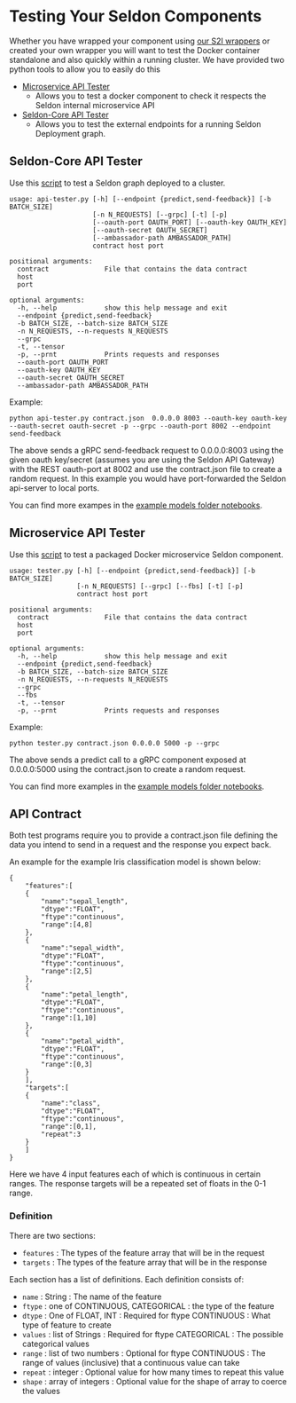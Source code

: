 # Testing Your Seldon Components

Whether you have wrapped your component using [our S2I wrappers](./wrappers/readme.md) or created your own wrapper you will want to test the Docker container standalone and also quickly within a running cluster. We have provided two python tools to allow you to easily do this

 * [Microservice API Tester](../wrappers/testing)
    * Allows you to test a docker component to check it respects the Seldon  internal microservice API
 * [Seldon-Core API Tester](../util/api_tester)
    * Allows you to test the external endpoints for a running Seldon Deployment graph.


## Seldon-Core API Tester

Use this [script](../util/api_tester/api-tester.py) to test a Seldon graph deployed to a cluster.

```
usage: api-tester.py [-h] [--endpoint {predict,send-feedback}] [-b BATCH_SIZE]
                     [-n N_REQUESTS] [--grpc] [-t] [-p]
                     [--oauth-port OAUTH_PORT] [--oauth-key OAUTH_KEY]
                     [--oauth-secret OAUTH_SECRET]
                     [--ambassador-path AMBASSADOR_PATH]
                     contract host port

positional arguments:
  contract              File that contains the data contract
  host
  port

optional arguments:
  -h, --help            show this help message and exit
  --endpoint {predict,send-feedback}
  -b BATCH_SIZE, --batch-size BATCH_SIZE
  -n N_REQUESTS, --n-requests N_REQUESTS
  --grpc
  -t, --tensor
  -p, --prnt            Prints requests and responses
  --oauth-port OAUTH_PORT
  --oauth-key OAUTH_KEY
  --oauth-secret OAUTH_SECRET
  --ambassador-path AMBASSADOR_PATH

```

Example:

```
python api-tester.py contract.json  0.0.0.0 8003 --oauth-key oauth-key --oauth-secret oauth-secret -p --grpc --oauth-port 8002 --endpoint send-feedback
```

 The above sends a gRPC send-feedback request to 0.0.0.0:8003 using the given oauth key/secret (assumes you are using the Seldon API Gateway) with the REST oauth-port at 8002 and use the contract.json file to create a random request. In this example you would have port-forwarded the Seldon api-server to local ports.

You can find more exampes in the [example models folder notebooks](../examples/models).

## Microservice API Tester

Use this [script](../wrappers/testing/tester.py) to test a packaged Docker microservice Seldon component.

```
usage: tester.py [-h] [--endpoint {predict,send-feedback}] [-b BATCH_SIZE]
                 [-n N_REQUESTS] [--grpc] [--fbs] [-t] [-p]
                 contract host port

positional arguments:
  contract              File that contains the data contract
  host
  port

optional arguments:
  -h, --help            show this help message and exit
  --endpoint {predict,send-feedback}
  -b BATCH_SIZE, --batch-size BATCH_SIZE
  -n N_REQUESTS, --n-requests N_REQUESTS
  --grpc
  --fbs
  -t, --tensor
  -p, --prnt            Prints requests and responses
```

Example:

```
python tester.py contract.json 0.0.0.0 5000 -p --grpc
```

The above sends a predict call to a gRPC component exposed at 0.0.0.0:5000 using the contract.json to create a random request.

You can find more examples in the [example models folder notebooks](../examples/models).

## API Contract

Both test programs require you to provide a contract.json file defining the data you intend to send in a request and the response you expect back.

An example for the example Iris classification model is shown below:

```
{
    "features":[
	{
	    "name":"sepal_length",
	    "dtype":"FLOAT",
	    "ftype":"continuous",
	    "range":[4,8]
	},
	{
	    "name":"sepal_width",
	    "dtype":"FLOAT",
	    "ftype":"continuous",
	    "range":[2,5]
	},
	{
	    "name":"petal_length",
	    "dtype":"FLOAT",
	    "ftype":"continuous",
	    "range":[1,10]
	},
	{
	    "name":"petal_width",
	    "dtype":"FLOAT",
	    "ftype":"continuous",
	    "range":[0,3]
	}
    ],
    "targets":[
	{
	    "name":"class",
	    "dtype":"FLOAT",
	    "ftype":"continuous",
	    "range":[0,1],
	    "repeat":3
	}
    ]
}
```

Here we have 4 input features each of which is continuous in certain ranges. The response targets will be a repeated set of floats in the 0-1 range.

### Definition

There are two sections:

 * ```features``` : The types of the feature array that will be in the request
 * ```targets``` : The types of the feature array that will be in the response

Each section has a list of definitions. Each definition consists of:

  * ```name``` : String : The name of the feature
  * ```ftype``` : one of CONTINUOUS, CATEGORICAL : the type of the feature
  * ```dtype``` : One of FLOAT, INT : Required for ftype CONTINUOUS : What type of feature to create
  * ```values``` : list of Strings : Required for ftype CATEGORICAL : The possible categorical values
  * ```range``` : list of two numbers : Optional for ftype CONTINUOUS : The range of values (inclusive) that a continuous value can take
  * ```repeat``` : integer : Optional value for how many times to repeat this value
  * ```shape``` : array of integers : Optional value for the shape of array to coerce the values

